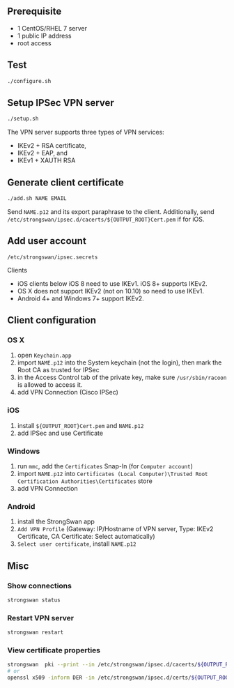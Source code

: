 ## Prerequisite

- 1 CentOS/RHEL 7 server
- 1 public IP address
- root access

## Test

```bash
./configure.sh
```

## Setup IPSec VPN server

```bash
./setup.sh
```

The VPN server supports three types of VPN services:
- IKEv2 + RSA certificate,
- IKEv2 + EAP, and
- IKEv1 + XAUTH RSA

## Generate client certificate

```bash
./add.sh NAME EMAIL
```

Send `NAME.p12` and its export paraphrase to the client. Additionally, send `/etc/strongswan/ipsec.d/cacerts/${OUTPUT_ROOT}Cert.pem` if for iOS.

## Add user account

```
/etc/strongswan/ipsec.secrets
```

Clients

- iOS clients below iOS 8 need to use IKEv1. iOS 8+ supports IKEv2.
- OS X does not support IKEv2 (not on 10.10) so need to use IKEv1.
- Android 4+ and Windows 7+ support IKEv2.

## Client configuration

### OS X

1. open `Keychain.app`
2. import `NAME.p12` into the System keychain (not the login),
   then mark the Root CA as trusted for IPSec
3. in the Access Control tab of the private key, make sure `/usr/sbin/racoon`
   is  allowed to access it.
4. add VPN Connection (Cisco IPSec)

### iOS

1. install `${OUTPUT_ROOT}Cert.pem` and `NAME.p12`
2. add IPSec and use Certificate

### Windows

1. run `mmc`, add the `Certificates` Snap-In (for `Computer account`)
2. import `NAME.p12` into `Certificates (Local Computer)\Trusted Root Certification Authorities\Certificates` store
3. add VPN Connection

### Android

1. install the StrongSwan app
2. `Add VPN Profile`
   (Gateway: IP/Hostname of VPN server, Type: IKEv2 Certificate, CA Certificate: Select automatically)
3. `Select user certificate`, install `NAME.p12`

## Misc

### Show connections

```bash
strongswan status
```

### Restart VPN server

```bash
strongswan restart
```

### View certificate properties

```bash
strongswan  pki --print --in /etc/strongswan/ipsec.d/cacerts/${OUTPUT_ROOT}Cert.der
# or
openssl x509 -inform DER -in /etc/strongswan/ipsec.d/certs/${OUTPUT_ROOT}Cert.der -noout -text
```
